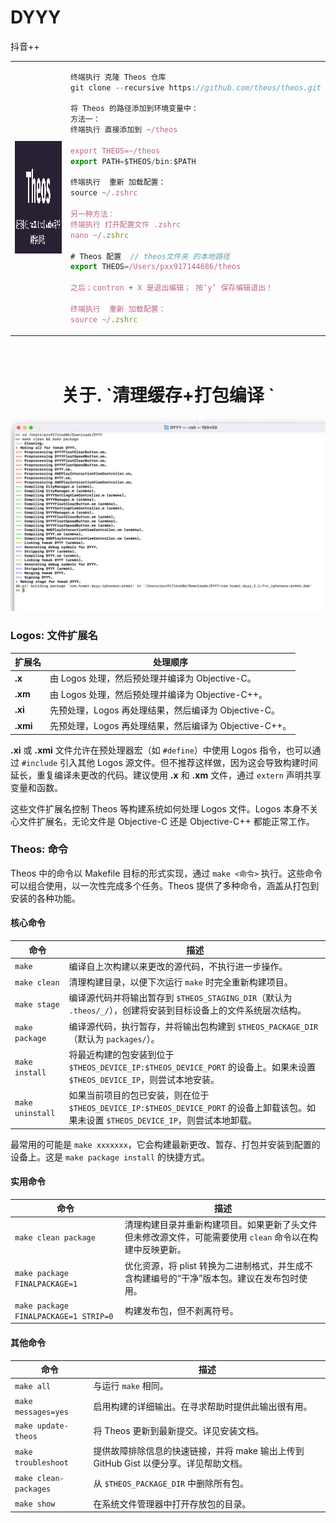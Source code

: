 # DYYY
抖音++

<table>
<tr>
<td>

<img src="./x/theos.png" width="400" height="180" />

</td>
<td>

```js
终端执行 克隆 Theos 仓库
git clone --recursive https://github.com/theos/theos.git

将 Theos 的路径添加到环境变量中：
方法一：
终端执行 直接添加到 ~/theos

export THEOS=~/theos
export PATH=$THEOS/bin:$PATH

终端执行  重新 加载配置：
source ~/.zshrc

另一种方法：
终端执行 打开配置文件 .zshrc
nano ~/.zshrc

# Theos 配置  // theos文件夹 的本地路径
export THEOS=/Users/pxx917144686/theos     

之后；contron + X 是退出编辑； 按‘y’ 保存编辑退出！

终端执行  重新 加载配置：
source ~/.zshrc
```

</td>
</tr>
</table>

</details>



<h1 align="center">
  <br>
  关于. `清理缓存+打包编译 `
</h1>

![Preview](./x/cd.png)


### Logos: 文件扩展名

| **扩展名** | **处理顺序**                                                                 |
|------------|-----------------------------------------------------------------------------|
| **.x**     | 由 Logos 处理，然后预处理并编译为 Objective-C。                                |
| **.xm**    | 由 Logos 处理，然后预处理并编译为 Objective-C++。                              |
| **.xi**    | 先预处理，Logos 再处理结果，然后编译为 Objective-C。                          |
| **.xmi**   | 先预处理，Logos 再处理结果，然后编译为 Objective-C++。                        |

**.xi** 或 **.xmi** 文件允许在预处理器宏（如 `#define`）中使用 Logos 指令，也可以通过 `#include` 引入其他 Logos 源文件。但不推荐这样做，因为这会导致构建时间延长，重复编译未更改的代码。建议使用 **.x** 和 **.xm** 文件，通过 `extern` 声明共享变量和函数。

这些文件扩展名控制 Theos 等构建系统如何处理 Logos 文件。Logos 本身不关心文件扩展名，无论文件是 Objective-C 还是 Objective-C++ 都能正常工作。



### Theos: 命令

Theos 中的命令以 Makefile 目标的形式实现，通过 `make <命令>` 执行。这些命令可以组合使用，以一次性完成多个任务。Theos 提供了多种命令，涵盖从打包到安装的各种功能。

#### 核心命令
| **命令**                     | **描述**                                                                 |
|------------------------------|-------------------------------------------------------------------------|
| `make`                       | 编译自上次构建以来更改的源代码，不执行进一步操作。                         |
| `make clean`                 | 清理构建目录，以便下次运行 `make` 时完全重新构建项目。                     |
| `make stage`                 | 编译源代码并将输出暂存到 `$THEOS_STAGING_DIR`（默认为 `.theos/_/`），创建将安装到目标设备上的文件系统层次结构。 |
| `make package`               | 编译源代码，执行暂存，并将输出包构建到 `$THEOS_PACKAGE_DIR`（默认为 `packages/`）。 |
| `make install`               | 将最近构建的包安装到位于 `$THEOS_DEVICE_IP:$THEOS_DEVICE_PORT` 的设备上。如果未设置 `$THEOS_DEVICE_IP`，则尝试本地安装。 |
| `make uninstall`             | 如果当前项目的包已安装，则在位于 `$THEOS_DEVICE_IP:$THEOS_DEVICE_PORT` 的设备上卸载该包。如果未设置 `$THEOS_DEVICE_IP`，则尝试本地卸载。 |

最常用的可能是 `make xxxxxxx`，它会构建最新更改、暂存、打包并安装到配置的设备上。这是 `make package install` 的快捷方式。

#### 实用命令
| **命令**                     | **描述**                                                                 |
|------------------------------|-------------------------------------------------------------------------|
| `make clean package`         | 清理构建目录并重新构建项目。如果更新了头文件但未修改源文件，可能需要使用 `clean` 命令以在构建中反映更新。 |
| `make package FINALPACKAGE=1` | 优化资源，将 plist 转换为二进制格式，并生成不含构建编号的“干净”版本包。建议在发布包时使用。 |
| `make package FINALPACKAGE=1 STRIP=0` | 构建发布包，但不剥离符号。                                              |

#### 其他命令
| **命令**                     | **描述**                                                                 |
|------------------------------|-------------------------------------------------------------------------|
| `make all`                   | 与运行 `make` 相同。                                                     |
| `make messages=yes`          | 启用构建的详细输出。在寻求帮助时提供此输出很有用。                         |
| `make update-theos`          | 将 Theos 更新到最新提交。详见安装文档。                                   |
| `make troubleshoot`          | 提供故障排除信息的快速链接，并将 make 输出上传到 GitHub Gist 以便分享。详见帮助文档。 |
| `make clean-packages`        | 从 `$THEOS_PACKAGE_DIR` 中删除所有包。                                    |
| `make show`                  | 在系统文件管理器中打开存放包的目录。                                      |

